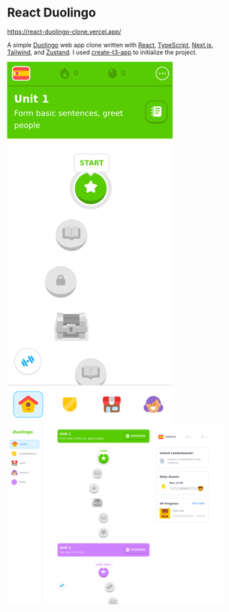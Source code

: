 # React Duolingo

https://react-duolingo-clone.vercel.app/ 

A simple [Duolingo](https://www.duolingo.com) web app clone written with [React](https://react.dev/), [TypeScript](https://www.typescriptlang.org/), [Next.js](https://nextjs.org/), [Tailwind](https://tailwindcss.com/), and [Zustand](https://github.com/pmndrs/zustand). I used [create-t3-app](https://github.com/t3-oss/create-t3-app) to initialize the project.

<img src="./screenshots/screenshot-mobile.png" alt="Mobile screenshot" />
<img src="./screenshots/screenshot-desktop.png" alt="Desktop screenshot" />
